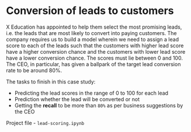 # Conversion of leads to customers

X Education has appointed to help them select the most promising leads, i.e. the leads that are most likely to convert into paying customers. The company requires us to build a model wherein we need to assign a lead score to each of the leads such that the customers with higher lead score have a higher conversion chance and the customers with lower lead score have a lower conversion chance. The scores must lie between 0 and 100. The CEO, in particular, has given a ballpark of the target lead conversion rate to be around 80%.


The tasks to finish in this case study:
- Predicting the lead scores in the range of 0 to 100 for each lead
- Prediction whether the lead will be converted or not
- Getting the __recall__ to be more than `80%` as per business suggestions by the CEO


Project file - `lead-scoring.ipynb`
